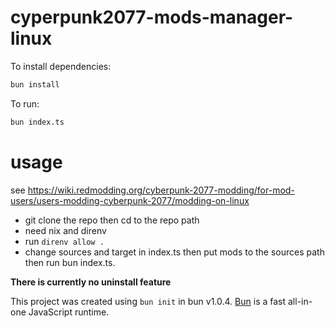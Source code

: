 # cyperpunk2077-mods-manager-linux


To install dependencies:

```bash
bun install
```

To run:

```bash
bun index.ts
```

# usage

see https://wiki.redmodding.org/cyberpunk-2077-modding/for-mod-users/users-modding-cyberpunk-2077/modding-on-linux

- git clone the repo then cd to the repo path
- need nix and direnv
- run `direnv allow .`
- change sources and target in index.ts then put mods to the sources path then run bun index.ts.


**There is currently no uninstall feature**


This project was created using `bun init` in bun v1.0.4. [Bun](https://bun.sh) is a fast all-in-one JavaScript runtime.
